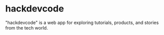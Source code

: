 # hackdevcode
"hackdevcode" is a web app for exploring tutorials, products, and stories from the tech world.
